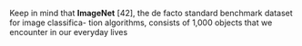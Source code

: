 
Keep in mind that **ImageNet** [42], the de facto standard benchmark dataset for image classifica-
tion algorithms, consists of 1,000 objects that we encounter in our everyday lives